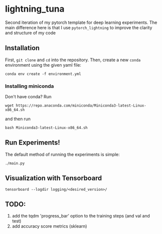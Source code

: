 # lightning_tuna
Second iteration of my pytorch template for deep learning experiments. 
The main difference here is that I use `pytorch_lightning` to improve the 
clarity and structure of my code

## Installation
First, `git clone` and `cd` into the repository. Then, create a new `conda`
environment using the given yaml file:
```
conda env create -f environment.yml
```
### Installing miniconda
Don't have conda? Run
```
wget https://repo.anaconda.com/miniconda/Miniconda3-latest-Linux-x86_64.sh
```
and then run 
```
bash Miniconda3-latest-Linux-x86_64.sh
```
## Run Experiments!
The default method of running the experiments is simple:
```
./main.py
```
## Visualization with Tensorboard
```
tensorboard --logdir logging/<desired_version>/
```
## TODO:
1. add the tqdm 'progress_bar' option to the training steps (and val and test)
2. add accuracy score metrics (sklearn)

